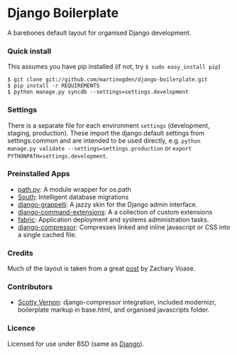 Django Boilerplate
==================

A barebones default layout for organised Django development.


### Quick install

This assumes you have pip installed (if not, try `$ sudo easy_install pip`)

    $ git clone git://github.com/martinogden/django-boilerplate.git
    $ pip install -r REQUIREMENTS
    $ python manage.py syncdb --settings=settings.development


### Settings

There is a separate file for each environment `settings` (development, staging, production). These import the django default settings from settings.common and are intended to be used directly, e.g. `python manage.py validate --settings=settings.production` or `export PYTHONPATH=settings.development`.


### Preinstalled Apps

 * [path.py](https://github.com/dottedmag/path.py): A module wrapper for os.path
 * [South](http://south.aeracode.org/): Intelligent database migrations
 * [django-grappelli](https://github.com/sehmaschine/django-grappelli): A jazzy skin for the Django admin interface.
 * [django-command-extensions](https://github.com/django-extensions): A a collection of custom extensions 
 * [fabric](http://docs.fabfile.org/en/1.3.1/index.html): Application deployment and systems administration tasks.
 * [django-compressor](https://github.com/jezdez/django_compressor): Compresses linked and inline javascript or CSS into a single cached file.


### Credits

Much of the layout is taken from a great [post](http://blog.zacharyvoase.com/2010/02/03/django-project-conventions/) by Zachary Voase.


### Contributors

 * [Scotty Vernon](http://twitter.com/KingScooty): django-compressor integration, included modernizr, boilerplate markup in base.html, and organised javascripts folder.


### Licence

Licensed for use under BSD (same as [Django](https://code.djangoproject.com/browser/django/trunk/LICENSE)).
